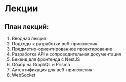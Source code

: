 # Лекции

## План лекций:

1. Вводная лекция  
2. Подходы к разработки веб-приложения  
3. Предметно-ориентированное проектирование  
4. Разработка API и сопроводительная документация  
5. Бекенд для фронтенда с NestJS  
6. Обзор на GraphQL и Prisma  
7. Аутентификация для веб-приложения  
8. WebSocket  
